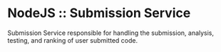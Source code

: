 # NodeJS :: Submission Service

Submission Service responsible for handling the submission, analysis, testing, and ranking of user submitted code.